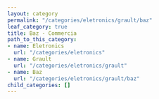 ```yaml
---
layout: category
permalink: "/categories/eletronics/grault/baz"
leaf_category: true
title: Baz - Commercia
path_to_this_category:
- name: Eletronics
  url: "/categories/eletronics"
- name: Grault
  url: "/categories/eletronics/grault"
- name: Baz
  url: "/categories/eletronics/grault/baz"
child_categories: []
---
```

